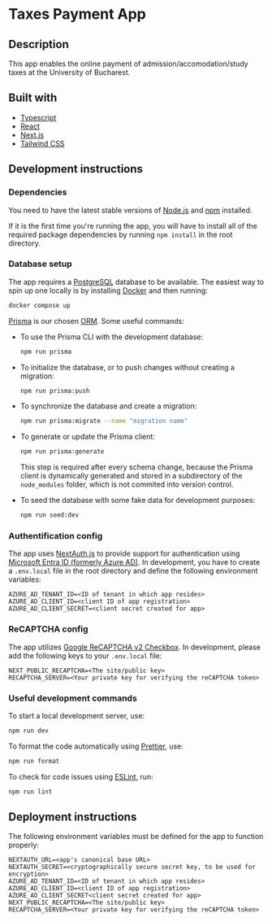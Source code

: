 # Taxes Payment App

## Description

This app enables the online payment of admission/accomodation/study taxes at the University of Bucharest.

## Built with

- [Typescript](https://www.typescriptlang.org/)
- [React](https://react.dev/)
- [Next.js](https://nextjs.org/)
- [Tailwind CSS](https://tailwindcss.com/)

## Development instructions

### Dependencies

You need to have the latest stable versions of [Node.js](https://nodejs.org/en) and [npm](https://www.npmjs.com/) installed.

If it is the first time you're running the app, you will have to install all of the required package dependencies by running `npm install` in the root directory.

### Database setup

The app requires a [PostgreSQL](https://www.postgresql.org/) database to be available. The easiest way to spin up one locally is by installing [Docker](https://www.docker.com/) and then running:

```bash
docker compose up
```

[Prisma](https://www.prisma.io/) is our chosen [ORM](https://en.wikipedia.org/wiki/Object%E2%80%93relational_mapping). Some useful commands:

- To use the Prisma CLI with the development database:

  ```bash
  npm run prisma
  ```

- To initialize the database, or to push changes without creating a migration:

  ```bash
  npm run prisma:push
  ```

- To synchronize the database and create a migration:

  ```bash
  npm run prisma:migrate --name "migration name"
  ```

- To generate or update the Prisma client:

  ```bash
  npm run prisma:generate
  ```

  This step is required after every schema change, because the Prisma client is dynamically generated and stored in a subdirectory of the `node_modules` folder, which is not commited into version control.

- To seed the database with some fake data for development purposes:

  ```bash
  npm run seed:dev
  ```

### Authentification config

The app uses [NextAuth.js](https://next-auth.js.org/) to provide support for authentication using [Microsoft Entra ID (formerly Azure AD)](https://www.microsoft.com/en-us/security/business/identity-access/microsoft-entra-id). In development, you have to create a `.env.local` file in the root directory and define the following environment variables:

```
AZURE_AD_TENANT_ID=<ID of tenant in which app resides>
AZURE_AD_CLIENT_ID=<client ID of app registration>
AZURE_AD_CLIENT_SECRET=<client secret created for app>
```

### ReCAPTCHA config

The app utilizes [Google ReCAPTCHA v2 Checkbox](https://developers.google.com/recaptcha/docs/display). In development, please add the following keys to your `.env.local` file:

```
NEXT_PUBLIC_RECAPTCHA=<The site/public key>
RECAPTCHA_SERVER=<Your private key for verifying the reCAPTCHA token>
```

### Useful development commands

To start a local development server, use:

```bash
npm run dev
```

To format the code automatically using [Prettier](https://prettier.io/), use:

```bash
npm run format
```

To check for code issues using [ESLint](https://eslint.org/), run:

```bash
npm run lint
```

## Deployment instructions

The following environment variables must be defined for the app to function properly:

```
NEXTAUTH_URL=<app's canonical base URL>
NEXTAUTH_SECRET=<cryptographically secure secret key, to be used for encryption>
AZURE_AD_TENANT_ID=<ID of tenant in which app resides>
AZURE_AD_CLIENT_ID=<client ID of app registration>
AZURE_AD_CLIENT_SECRET<client secret created for app>
NEXT_PUBLIC_RECAPTCHA=<The site/public key>
RECAPTCHA_SERVER=<Your private key for verifying the reCAPTCHA token>
```
